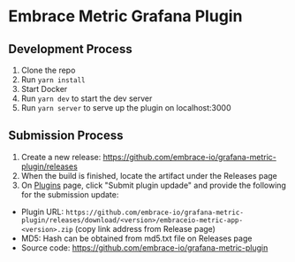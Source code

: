 # Embrace Metric Grafana Plugin

## Development Process
1. Clone the repo
2. Run `yarn install`
3. Start Docker
4. Run `yarn dev` to start the dev server
5. Run `yarn server` to serve up the plugin on localhost:3000

## Submission Process 
1. Create a new release: https://github.com/embrace-io/grafana-metric-plugin/releases
2. When the build is finished, locate the artifact under the Releases page
3. On [Plugins](https://grafana.com/orgs/embraceio/plugins) page, click "Submit plugin updade" and provide the following for the submission update:
- Plugin URL: `https://github.com/embrace-io/grafana-metric-plugin/releases/download/<version>/embraceio-metric-app-<version>.zip` (copy link address from Release page)
- MD5: Hash can be obtained from md5.txt file on Releases page
- Source code: https://github.com/embrace-io/grafana-metric-plugin

